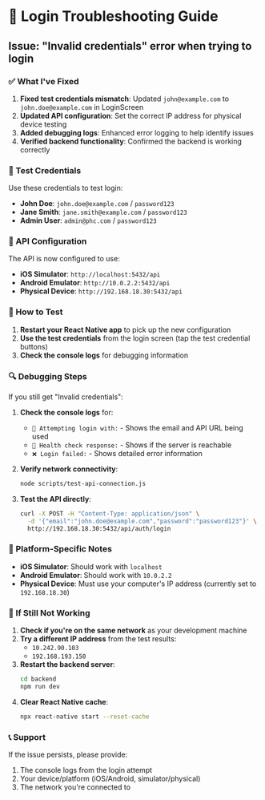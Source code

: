 # 🔐 Login Troubleshooting Guide

## Issue: "Invalid credentials" error when trying to login

### ✅ What I've Fixed

1. **Fixed test credentials mismatch**: Updated `john@example.com` to `john.doe@example.com` in LoginScreen
2. **Updated API configuration**: Set the correct IP address for physical device testing
3. **Added debugging logs**: Enhanced error logging to help identify issues
4. **Verified backend functionality**: Confirmed the backend is working correctly

### 🧪 Test Credentials

Use these credentials to test login:

- **John Doe**: `john.doe@example.com` / `password123`
- **Jane Smith**: `jane.smith@example.com` / `password123`
- **Admin User**: `admin@phc.com` / `password123`

### 🔧 API Configuration

The API is now configured to use:
- **iOS Simulator**: `http://localhost:5432/api`
- **Android Emulator**: `http://10.0.2.2:5432/api`
- **Physical Device**: `http://192.168.18.30:5432/api`

### 🚀 How to Test

1. **Restart your React Native app** to pick up the new configuration
2. **Use the test credentials** from the login screen (tap the test credential buttons)
3. **Check the console logs** for debugging information

### 🔍 Debugging Steps

If you still get "Invalid credentials":

1. **Check the console logs** for:
   - `🔐 Attempting login with:` - Shows the email and API URL being used
   - `🏥 Health check response:` - Shows if the server is reachable
   - `❌ Login failed:` - Shows detailed error information

2. **Verify network connectivity**:
   ```bash
   node scripts/test-api-connection.js
   ```

3. **Test the API directly**:
   ```bash
   curl -X POST -H "Content-Type: application/json" \
     -d '{"email":"john.doe@example.com","password":"password123"}' \
     http://192.168.18.30:5432/api/auth/login
   ```

### 📱 Platform-Specific Notes

- **iOS Simulator**: Should work with `localhost`
- **Android Emulator**: Should work with `10.0.2.2`
- **Physical Device**: Must use your computer's IP address (currently set to `192.168.18.30`)

### 🔄 If Still Not Working

1. **Check if you're on the same network** as your development machine
2. **Try a different IP address** from the test results:
   - `10.242.90.103`
   - `192.168.193.150`
3. **Restart the backend server**:
   ```bash
   cd backend
   npm run dev
   ```
4. **Clear React Native cache**:
   ```bash
   npx react-native start --reset-cache
   ```

### 📞 Support

If the issue persists, please provide:
1. The console logs from the login attempt
2. Your device/platform (iOS/Android, simulator/physical)
3. The network you're connected to 